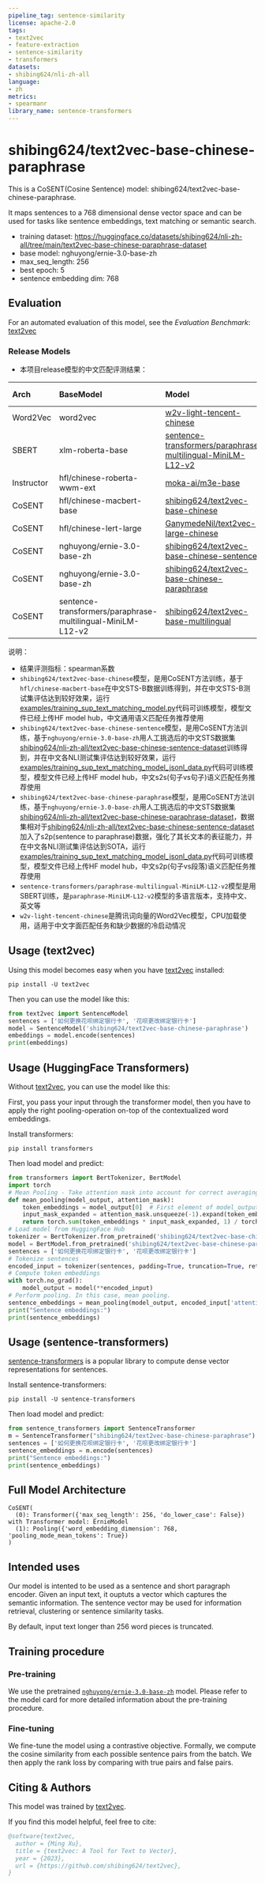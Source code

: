 ```yaml
---
pipeline_tag: sentence-similarity
license: apache-2.0
tags:
- text2vec
- feature-extraction
- sentence-similarity
- transformers
datasets:
- shibing624/nli-zh-all
language:
- zh
metrics:
- spearmanr
library_name: sentence-transformers
---
```

# shibing624/text2vec-base-chinese-paraphrase
This is a CoSENT(Cosine Sentence) model: shibing624/text2vec-base-chinese-paraphrase.

It maps sentences to a 768 dimensional dense vector space and can be used for tasks 
like sentence embeddings, text matching or semantic search.

- training dataset: https://huggingface.co/datasets/shibing624/nli-zh-all/tree/main/text2vec-base-chinese-paraphrase-dataset
- base model: nghuyong/ernie-3.0-base-zh
- max_seq_length: 256
- best epoch: 5
- sentence embedding dim: 768

## Evaluation
For an automated evaluation of this model, see the *Evaluation Benchmark*: [text2vec](https://github.com/shibing624/text2vec)

### Release Models
- 本项目release模型的中文匹配评测结果：


| Arch       | BaseModel                         | Model                                                                                                                                             | ATEC  |  BQ   | LCQMC | PAWSX | STS-B | SOHU-dd | SOHU-dc |    Avg    |  QPS  |
|:-----------|:----------------------------------|:--------------------------------------------------------------------------------------------------------------------------------------------------|:-----:|:-----:|:-----:|:-----:|:-----:|:-------:|:-------:|:---------:|:-----:|
| Word2Vec   | word2vec                          | [w2v-light-tencent-chinese](https://ai.tencent.com/ailab/nlp/en/download.html)                                                                    | 20.00 | 31.49 | 59.46 | 2.57  | 55.78 |  55.04  |  20.70  |   35.03   | 23769 |
| SBERT      | xlm-roberta-base                  | [sentence-transformers/paraphrase-multilingual-MiniLM-L12-v2](https://huggingface.co/sentence-transformers/paraphrase-multilingual-MiniLM-L12-v2) | 18.42 | 38.52 | 63.96 | 10.14 | 78.90 |  63.01  |  52.28  |   46.46   | 3138  |
| Instructor | hfl/chinese-roberta-wwm-ext       | [moka-ai/m3e-base](https://huggingface.co/moka-ai/m3e-base)                                                                                       | 41.27 | 63.81 | 74.87 | 12.20 | 76.96 |  75.83  |  60.55  |   57.93   | 2980  |
| CoSENT     | hfl/chinese-macbert-base          | [shibing624/text2vec-base-chinese](https://huggingface.co/shibing624/text2vec-base-chinese)                                                       | 31.93 | 42.67 | 70.16 | 17.21 | 79.30 |  70.27  |  50.42  |   51.61   | 3008  |
| CoSENT     | hfl/chinese-lert-large            | [GanymedeNil/text2vec-large-chinese](https://huggingface.co/GanymedeNil/text2vec-large-chinese)                                                   | 32.61 | 44.59 | 69.30 | 14.51 | 79.44 |  73.01  |  59.04  |   53.12   | 2092  |
| CoSENT     | nghuyong/ernie-3.0-base-zh        | [shibing624/text2vec-base-chinese-sentence](https://huggingface.co/shibing624/text2vec-base-chinese-sentence)                                     | 43.37 | 61.43 | 73.48 | 38.90 | 78.25 |  70.60  |  53.08  |   59.87   | 3089  |
| CoSENT     | nghuyong/ernie-3.0-base-zh        | [shibing624/text2vec-base-chinese-paraphrase](https://huggingface.co/shibing624/text2vec-base-chinese-paraphrase)                                 | 44.89 | 63.58 | 74.24 | 40.90 | 78.93 |  76.70  |  63.30  | **63.08** | 3066  |
| CoSENT     | sentence-transformers/paraphrase-multilingual-MiniLM-L12-v2  | [shibing624/text2vec-base-multilingual](https://huggingface.co/shibing624/text2vec-base-multilingual)                                             | 32.39 | 50.33 | 65.64 | 32.56 | 74.45 |  68.88  |  51.17  |   53.67   | 4004  |


说明：
- 结果评测指标：spearman系数
- `shibing624/text2vec-base-chinese`模型，是用CoSENT方法训练，基于`hfl/chinese-macbert-base`在中文STS-B数据训练得到，并在中文STS-B测试集评估达到较好效果，运行[examples/training_sup_text_matching_model.py](https://github.com/shibing624/text2vec/blob/master/examples/training_sup_text_matching_model.py)代码可训练模型，模型文件已经上传HF model hub，中文通用语义匹配任务推荐使用
- `shibing624/text2vec-base-chinese-sentence`模型，是用CoSENT方法训练，基于`nghuyong/ernie-3.0-base-zh`用人工挑选后的中文STS数据集[shibing624/nli-zh-all/text2vec-base-chinese-sentence-dataset](https://huggingface.co/datasets/shibing624/nli-zh-all/tree/main/text2vec-base-chinese-sentence-dataset)训练得到，并在中文各NLI测试集评估达到较好效果，运行[examples/training_sup_text_matching_model_jsonl_data.py](https://github.com/shibing624/text2vec/blob/master/examples/training_sup_text_matching_model_jsonl_data.py)代码可训练模型，模型文件已经上传HF model hub，中文s2s(句子vs句子)语义匹配任务推荐使用
- `shibing624/text2vec-base-chinese-paraphrase`模型，是用CoSENT方法训练，基于`nghuyong/ernie-3.0-base-zh`用人工挑选后的中文STS数据集[shibing624/nli-zh-all/text2vec-base-chinese-paraphrase-dataset](https://huggingface.co/datasets/shibing624/nli-zh-all/tree/main/text2vec-base-chinese-paraphrase-dataset)，数据集相对于[shibing624/nli-zh-all/text2vec-base-chinese-sentence-dataset](https://huggingface.co/datasets/shibing624/nli-zh-all/tree/main/text2vec-base-chinese-sentence-dataset)加入了s2p(sentence to paraphrase)数据，强化了其长文本的表征能力，并在中文各NLI测试集评估达到SOTA，运行[examples/training_sup_text_matching_model_jsonl_data.py](https://github.com/shibing624/text2vec/blob/master/examples/training_sup_text_matching_model_jsonl_data.py)代码可训练模型，模型文件已经上传HF model hub，中文s2p(句子vs段落)语义匹配任务推荐使用
- `sentence-transformers/paraphrase-multilingual-MiniLM-L12-v2`模型是用SBERT训练，是`paraphrase-MiniLM-L12-v2`模型的多语言版本，支持中文、英文等
- `w2v-light-tencent-chinese`是腾讯词向量的Word2Vec模型，CPU加载使用，适用于中文字面匹配任务和缺少数据的冷启动情况

## Usage (text2vec)
Using this model becomes easy when you have [text2vec](https://github.com/shibing624/text2vec) installed:

```
pip install -U text2vec
```

Then you can use the model like this:

```python
from text2vec import SentenceModel
sentences = ['如何更换花呗绑定银行卡', '花呗更改绑定银行卡']
model = SentenceModel('shibing624/text2vec-base-chinese-paraphrase')
embeddings = model.encode(sentences)
print(embeddings)
```

## Usage (HuggingFace Transformers)
Without [text2vec](https://github.com/shibing624/text2vec), you can use the model like this: 

First, you pass your input through the transformer model, then you have to apply the right pooling-operation on-top of the contextualized word embeddings.

Install transformers:
```
pip install transformers
```

Then load model and predict:
```python
from transformers import BertTokenizer, BertModel
import torch
# Mean Pooling - Take attention mask into account for correct averaging
def mean_pooling(model_output, attention_mask):
    token_embeddings = model_output[0]  # First element of model_output contains all token embeddings
    input_mask_expanded = attention_mask.unsqueeze(-1).expand(token_embeddings.size()).float()
    return torch.sum(token_embeddings * input_mask_expanded, 1) / torch.clamp(input_mask_expanded.sum(1), min=1e-9)
# Load model from HuggingFace Hub
tokenizer = BertTokenizer.from_pretrained('shibing624/text2vec-base-chinese-paraphrase')
model = BertModel.from_pretrained('shibing624/text2vec-base-chinese-paraphrase')
sentences = ['如何更换花呗绑定银行卡', '花呗更改绑定银行卡']
# Tokenize sentences
encoded_input = tokenizer(sentences, padding=True, truncation=True, return_tensors='pt')
# Compute token embeddings
with torch.no_grad():
    model_output = model(**encoded_input)
# Perform pooling. In this case, mean pooling.
sentence_embeddings = mean_pooling(model_output, encoded_input['attention_mask'])
print("Sentence embeddings:")
print(sentence_embeddings)
```

## Usage (sentence-transformers)
[sentence-transformers](https://github.com/UKPLab/sentence-transformers) is a popular library to compute dense vector representations for sentences.

Install sentence-transformers:
```
pip install -U sentence-transformers
```

Then load model and predict:

```python
from sentence_transformers import SentenceTransformer
m = SentenceTransformer("shibing624/text2vec-base-chinese-paraphrase")
sentences = ['如何更换花呗绑定银行卡', '花呗更改绑定银行卡']
sentence_embeddings = m.encode(sentences)
print("Sentence embeddings:")
print(sentence_embeddings)
```


## Full Model Architecture
```
CoSENT(
  (0): Transformer({'max_seq_length': 256, 'do_lower_case': False}) with Transformer model: ErnieModel 
  (1): Pooling({'word_embedding_dimension': 768, 'pooling_mode_mean_tokens': True})
)
```


## Intended uses

Our model is intented to be used as a sentence and short paragraph encoder. Given an input text, it ouptuts a vector which captures 
the semantic information. The sentence vector may be used for information retrieval, clustering or sentence similarity tasks.

By default, input text longer than 256 word pieces is truncated.


## Training procedure

### Pre-training 

We use the pretrained [`nghuyong/ernie-3.0-base-zh`](https://huggingface.co/nghuyong/ernie-3.0-base-zh) model. 
Please refer to the model card for more detailed information about the pre-training procedure.

### Fine-tuning 

We fine-tune the model using a contrastive objective. Formally, we compute the cosine similarity from each 
possible sentence pairs from the batch.
We then apply the rank loss by comparing with true pairs and false pairs.


## Citing & Authors
This model was trained by [text2vec](https://github.com/shibing624/text2vec). 
        
If you find this model helpful, feel free to cite:
```bibtex 
@software{text2vec,
  author = {Ming Xu},
  title = {text2vec: A Tool for Text to Vector},
  year = {2023},
  url = {https://github.com/shibing624/text2vec},
}
```